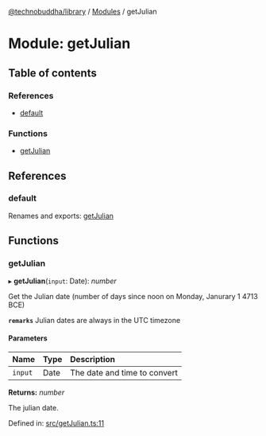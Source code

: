 [@technobuddha/library](../../README.md) / [Modules](../Modules.md) / getJulian

# Module: getJulian

## Table of contents

### References

- [default](getjulian.md#default)

### Functions

- [getJulian](getjulian.md#getjulian)

## References

### default

Renames and exports: [getJulian](getjulian.md#getjulian)

## Functions

### getJulian

▸ **getJulian**(`input`: Date): *number*

Get the Julian date (number of days since noon on Monday, Janurary 1 4713 BCE)

**`remarks`** Julian dates are always in the UTC timezone

#### Parameters

| Name | Type | Description |
| :------ | :------ | :------ |
| `input` | Date | The date and time to convert |

**Returns:** *number*

The julian date.

Defined in: [src/getJulian.ts:11](https://github.com/technobuddha/hill.software/blob/65b5e5d/packages/library/src/getJulian.ts#L11)
